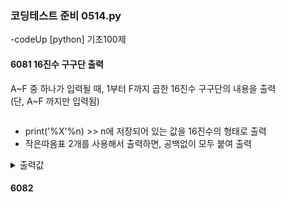### 코딩테스트 준비 0514.py

-codeUp [python] 기초100제

#### 6081 16진수 구구단 출력
A~F 중 하나가 입력될 때, 1부터 F까지 곱한 16진수 구구단의 내용을 출력<br>
(단, A~F 까지만 입력됨)
```py

```
* print('%X'%n) >> n에 저장되어 있는 값을 16진수의 형태로 출력
* 작은따옴표 2개를 사용해서 출력하면, 공백없이 모두 붙여 출력
<details><summary>출력값</summary>
  입력값 : 
  
  ```py
  
  ```
  
  </details>

#### 6082
